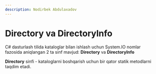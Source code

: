 ```yaml
---
description: Nodirbek Abdulaxadov
---
```


# Directory va DirectoryInfo

C# dasturlash tilida kataloglar bilan ishlash uchun System.IO nomlar fazosida aniqlangan 2 ta sinf mavjud: **Directory** va **DirectoryInfo**

**Directory** sinfi -  kataloglarni boshqarish uchun bir qator statik metodlarni taqdim etadi.
